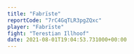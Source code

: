 ```yaml
---
title: "Fabrïste"
reportCode: "7rC4GqTLR3pgZQxc"
player: "Fabrïste"
fight: "Terestian Illhoof"
date: 2021-08-01T19:04:53.731000+00:00
---
```

